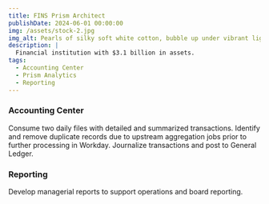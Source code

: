 ```yaml
---
title: FINS Prism Architect
publishDate: 2024-06-01 00:00:00
img: /assets/stock-2.jpg
img_alt: Pearls of silky soft white cotton, bubble up under vibrant lighting
description: |
  Financial institution with $3.1 billion in assets.
tags:
  - Accounting Center
  - Prism Analytics
  - Reporting
---
```


### Accounting Center

Consume two daily files with detailed and summarized transactions. Identify and remove duplicate records due to upstream aggregation jobs prior to further processing in Workday. Journalize transactions and post to General Ledger.

### Reporting

Develop managerial reports to support operations and board reporting.
